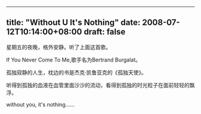 
---
title: "Without U It's Nothing"
date: 2008-07-12T10:14:00+08:00
draft: false
---

<p>星期五的夜晚，格外安静。听了上面这首歌。</p> 
<p>If You Never Come To Me,歌手名为Bertrand Burgalat。</p> 
<p>孤独寂静的人生，枕边的书是杰克·凯鲁亚克的《孤独天使》。</p> 
<p>听得到孤独的血液在血管里面沙沙的流动，看得到孤独的时光粒子在面前轻轻的飘浮。</p> 
<p>without you, it's nothing……</p> 

